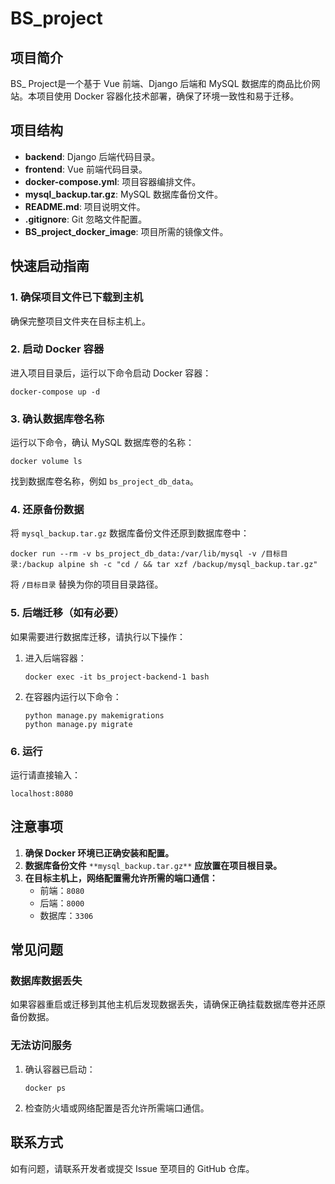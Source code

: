 # BS_project

## 项目简介

BS_ Project是一个基于 Vue 前端、Django 后端和 MySQL 数据库的商品比价网站。本项目使用 Docker 容器化技术部署，确保了环境一致性和易于迁移。

## 项目结构

- **backend**: Django 后端代码目录。
- **frontend**: Vue 前端代码目录。
- **docker-compose.yml**: 项目容器编排文件。
- **mysql_backup.tar.gz**: MySQL 数据库备份文件。
- **README.md**: 项目说明文件。
- **.gitignore**: Git 忽略文件配置。
- **BS_project_docker_image**: 项目所需的镜像文件。

## 快速启动指南

### 1. 确保项目文件已下载到主机

确保完整项目文件夹在目标主机上。

### 2. 启动 Docker 容器

进入项目目录后，运行以下命令启动 Docker 容器：

```
docker-compose up -d
```

### 3. 确认数据库卷名称

运行以下命令，确认 MySQL 数据库卷的名称：

```
docker volume ls
```

找到数据库卷名称，例如 `bs_project_db_data`。

### 4. 还原备份数据

将 `mysql_backup.tar.gz` 数据库备份文件还原到数据库卷中：

```
docker run --rm -v bs_project_db_data:/var/lib/mysql -v /目标目录:/backup alpine sh -c "cd / && tar xzf /backup/mysql_backup.tar.gz"
```

将 `/目标目录` 替换为你的项目目录路径。

### 5. 后端迁移（如有必要）

如果需要进行数据库迁移，请执行以下操作：

1. 进入后端容器：

   ```
   docker exec -it bs_project-backend-1 bash
   ```

2. 在容器内运行以下命令：

   ```
   python manage.py makemigrations
   python manage.py migrate
   ```

### 6. 运行

运行请直接输入：

```
localhost:8080
```

## 注意事项

1. **确保 Docker 环境已正确安装和配置。**
2. **数据库备份文件** `**mysql_backup.tar.gz**` **应放置在项目根目录。**
3. **在目标主机上，网络配置需允许所需的端口通信：**
   - 前端：`8080`
   - 后端：`8000`
   - 数据库：`3306`

## 常见问题

### 数据库数据丢失

如果容器重启或迁移到其他主机后发现数据丢失，请确保正确挂载数据库卷并还原备份数据。

### 无法访问服务

1. 确认容器已启动：

   ```
   docker ps
   ```

2. 检查防火墙或网络配置是否允许所需端口通信。

## 联系方式

如有问题，请联系开发者或提交 Issue 至项目的 GitHub 仓库。